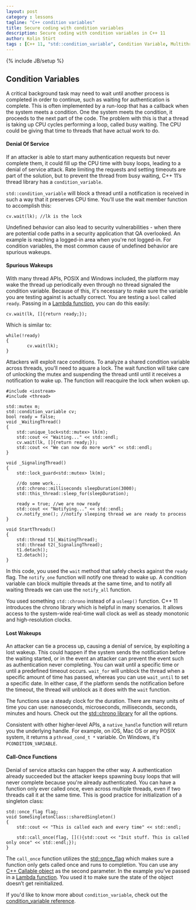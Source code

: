 ```yaml
---
layout: post
category : lessons
tagline: "C++ condition variables"
title: Secure coding with condition variables 
description: Secure coding with condition variables in C++ 11
author: Kolin Stürt
tags : [C++ 11, "std::condition_variable", Condition Variable, Multithreading, concurrent Programming]
---
```

{% include JB/setup %}

## Condition Variables

A critical background task may need to wait until another process is completed in order to continue, such as waiting for authentication is complete. This is often implemented by a run-loop that has a callback when the system meets a condition. One the system meets the condition, it proceeds to the next part of the code. The problem with this is that a thread is taking up CPU cycles performing a loop, called busy waiting. The CPU could be giving that time to threads that have actual work to do. 

#### Denial Of Service

If an attacker is able to start many authentication requests but never complete them, it could fill up the CPU time with busy loops, leading to a denial of service attack. Rate limiting the requests and setting timeouts are part of the solution, but to prevent the thread from busy waiting, C++ 11’s thread library has a `condition_variable`. 

`std::condition_variable` will block a thread until a notification is received in such a way that it preserves CPU time. You'll use the wait member function to accomplish this:

	cv.wait(lk); //lk is the lock

Undefined behavior can also lead to security vulnerabilities - when there are potential code paths in a security application that QA overlooked. An example is reaching a logged-in area when you're not logged-in. For condition variables, the most common cause of undefined behavior are spurious wakeups. 

#### Spurious Wakeups 

With many thread APIs, POSIX and Windows included, the platform may wake the thread up periodically even through no thread signaled the condition variable. Because of this, it's necessary to make sure the variable you are testing against is actually correct. You are testing a `bool` called `ready`. Passing in a [Lambda function](http://en.cppreference.com/w/cpp/language/lambda), you can do this easily:

	cv.wait(lk, []{return ready;});

Which is similar to:

	while(!ready)
	{
	        cv.wait(lk);
	}

Attackers will exploit race conditions. To analyze a shared condition variable across threads, you'll need to aquare a lock. The wait function will take care of unlocking the mutex and suspending the thread until until it receives a notification to wake up. The function will reacquire the lock when woken up.

	#include <iostream>
	#include <thread>
	
	std::mutex m;
	std::condition_variable cv;
	bool ready = false;
	void _WaitingThread()
	{
	    std::unique_lock<std::mutex> lk(m);
	    std::cout << "Waiting..." << std::endl;
	    cv.wait(lk, []{return ready;});
	    std::cout << "We can now do more work" << std::endl;
	}
	
	void _SignalingThread()
	{
	    std::lock_guard<std::mutex> lk(m);
	    
	    //do some work...
	    std::chrono::milliseconds sleepDuration(3000);
	    std::this_thread::sleep_for(sleepDuration);
	    
	    ready = true; //we are now ready
	    std::cout << "Notifying..." << std::endl;
	    cv.notify_one(); //notify sleeping thread we are ready to process
	}
	
	void StartThreads()
	{
	    std::thread t1(_WaitingThread);
	    std::thread t2(_SignalingThread);
	    t1.detach();
	    t2.detach();
	}

In this code, you used the `wait` method that safely checks against the `ready` flag. The `notify_one` function will notify one thread to wake up. A condition variable can block multiple threads at the same time, and to notify all waiting threads we can use the `notify_all` function.

You used something `std::chrono` instead of a `usleep()` function. C++ 11 introduces the chrono library which is helpful in many scenarios. It allows access to the system-wide real-time wall clock as well as steady monotonic and high-resolution clocks.

#### Lost Wakeups

An attacker can tie a process up, causing a denial of service, by exploiting a lost wakeup. This could happen if the system sends the notification before the waiting started, or in the event an attacker can prevent the event such as authentication never completing. You can wait until a specific time or until a predefined timeout occurs. `wait_for` will unblock the thread when a specific amount of time has passed, whereas you can use `wait_until` to set a specific date. In either case, if the platform sends the notification before the timeout, the thread will unblock as it does with the `wait` function. 

The functions use a steady clock for the duration. There are many units of time you can use: nanoseconds, microseconds, milliseconds, seconds, minutes and hours. Check out the [std::chrono library](http://en.cppreference.com/w/cpp/chrono) for all the options.

Consistent with other higher-level APIs, a `native_handle` function will return you the underlying handle. For example, on iOS, Mac OS or any POSIX system, it returns a `pthread_cond_t *` variable. On Windows, it's `PCONDITION_VARIABLE`.

#### Call-Once Functions

Denial of service attacks can happen the other way. A authentication already succeeded but the attacker keeps spawning busy loops that will never complete because you're already authenticated. You can have a function only ever called once, even across multiple threads, even if two threads call it at the same time. This is good practice for initialization of a singleton class:

	std::once_flag flag;
	void SomeSingletonClass::sharedSingleton()
	{
	    std::cout << "This is called each and every time" << std::endl;
	
	    std::call_once(flag, [](){std::cout << "Init stuff. This is called only once" << std::endl;});
	}


The `call_once` function utilizes the [std::once_flag](http://en.cppreference.com/w/cpp/thread/once_flag) which makes sure a function only gets called once and runs to completion. You can use any [C++ Callable object](http://en.cppreference.com/w/cpp/concept/Callable) as the second parameter. In the example you've passed in a [Lambda function](http://en.cppreference.com/w/cpp/language/lambda). You used it to make sure the state of the object doesn’t get reinitialized.

If you'd like to know more about `condition_variable`, check out the [condition_variable reference](http://en.cppreference.com/w/cpp/thread/condition_variable).
